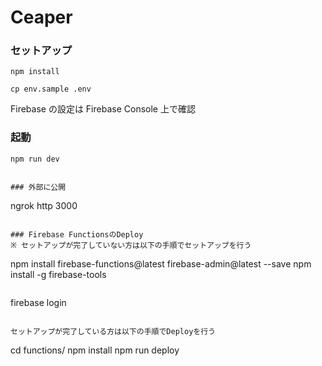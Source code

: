 # Ceaper

### セットアップ

```
npm install
```

```
cp env.sample .env
```

Firebase の設定は Firebase Console 上で確認

### 起動

```
npm run dev
```

```

### 外部に公開

```
ngrok http 3000
```

### Firebase FunctionsのDeploy
※ セットアップが完了していない方は以下の手順でセットアップを行う
```
npm install firebase-functions@latest firebase-admin@latest --save
npm install -g firebase-tools
```

```
firebase login
```

セットアップが完了している方は以下の手順でDeployを行う
```
cd functions/
npm install
npm run deploy
```
